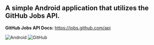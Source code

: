 ## A simple Android application that utilizes the GitHub Jobs API.

**GitHub Jobs API Docs:**   https://jobs.github.com/api

![Android](https://raw.github.com/trenthudy/GitJobs/master/readme_imgs/readme_android.png)
![GitHub](https://raw.github.com/trenthudy/GitJobs/master/readme_imgs/readme_github.png)



